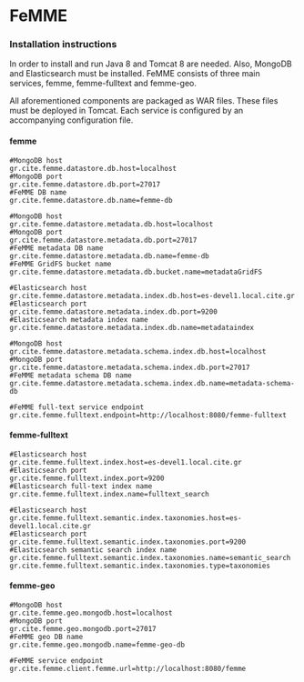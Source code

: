 # FeMME
### Installation instructions
In order to install and run Java 8 and Tomcat 8 are needed.
Also, MongoDB and Elasticsearch must be installed.
FeMME consists of three main services, femme, femme-fulltext and femme-geo.

All aforementioned components are packaged as WAR files.
These files must be deployed in Tomcat.
Each service is configured by an accompanying configuration file.

#### femme
    #MongoDB host
    gr.cite.femme.datastore.db.host=localhost
    #MongoDB port
    gr.cite.femme.datastore.db.port=27017
    #FeMME DB name
    gr.cite.femme.datastore.db.name=femme-db
    
    #MongoDB host
    gr.cite.femme.datastore.metadata.db.host=localhost
    #MongoDB port
    gr.cite.femme.datastore.metadata.db.port=27017
    #FeMME metadata DB name
    gr.cite.femme.datastore.metadata.db.name=femme-db
    #FeMME GridFS bucket name
    gr.cite.femme.datastore.metadata.db.bucket.name=metadataGridFS
    
    #Elasticsearch host
    gr.cite.femme.datastore.metadata.index.db.host=es-devel1.local.cite.gr
    #Elasticsearch port
    gr.cite.femme.datastore.metadata.index.db.port=9200
    #Elasticsearch metadata index name
    gr.cite.femme.datastore.metadata.index.db.name=metadataindex
    
    #MongoDB host  
    gr.cite.femme.datastore.metadata.schema.index.db.host=localhost  
    #MongoDB port  
    gr.cite.femme.datastore.metadata.schema.index.db.port=27017  
    #FeMME metadata schema DB name  
    gr.cite.femme.datastore.metadata.schema.index.db.name=metadata-schema-db  
    
    #FeMME full-text service endpoint  
    gr.cite.femme.fulltext.endpoint=http://localhost:8080/femme-fulltext  

#### femme-fulltext
    #Elasticsearch host  
    gr.cite.femme.fulltext.index.host=es-devel1.local.cite.gr  
    #Elasticsearch port  
    gr.cite.femme.fulltext.index.port=9200  
    #Elasticsearch full-text index name  
    gr.cite.femme.fulltext.index.name=fulltext_search  
    
    #Elasticsearch host  
    gr.cite.femme.fulltext.semantic.index.taxonomies.host=es-devel1.local.cite.gr  
    #Elasticsearch port  
    gr.cite.femme.fulltext.semantic.index.taxonomies.port=9200  
    #Elasticsearch semantic search index name  
    gr.cite.femme.fulltext.semantic.index.taxonomies.name=semantic_search  
    gr.cite.femme.fulltext.semantic.index.taxonomies.type=taxonomies  

#### femme-geo
    #MongoDB host  
    gr.cite.femme.geo.mongodb.host=localhost  
    #MongoDB port  
    gr.cite.femme.geo.mongodb.port=27017  
    #FeMME geo DB name  
    gr.cite.femme.geo.mongodb.name=femme-geo-db  
    
    #FeMME service endpoint  
    gr.cite.femme.client.femme.url=http://localhost:8080/femme  

